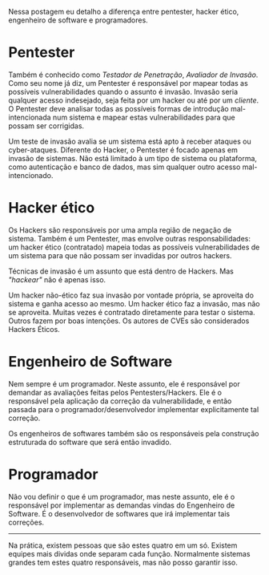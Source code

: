 <!--
{
    "title": "O que é um pentester?",
    "link": "2020/28-01-o-que-eh-pentester.md",
    "published": "28 de janeiro, 2020",
    "color": "#DACE85",
    "tags": ["q&a", "terminologia"]
}
-->

Nessa postagem eu detalho a diferença entre pentester, hacker ético, engenheiro de software e programadores.

Pentester
==

Também é conhecido como *Testador de Penetração*, *Avaliador de Invasão*. Como seu nome já diz, um Pentester é responsável por mapear todas as possíveis vulnerabilidades quando o assunto é invasão. Invasão seria qualquer acesso indesejado, seja feita por um hacker ou até por um _cliente_. O Pentester deve analisar todas as possíveis formas de introdução mal-intencionada num sistema e mapear estas vulnerabilidades para que possam ser corrigidas.

Um teste de invasão avalia se um sistema está apto à receber ataques ou cyber-ataques. Diferente do Hacker, o Pentester é focado apenas em invasão de sistemas. Não está limitado à um tipo de sistema ou plataforma, como autenticação e banco de dados, mas sim qualquer outro acesso mal-intencionado.

Hacker ético
===

Os Hackers são responsáveis por uma ampla região de negação de sistema. Também é um Pentester, mas envolve outras responsabilidades: um hacker ético (contratado) mapeia todas as possíveis vulnerabilidades de um sistema para que não possam ser invadidas por outros hackers.

Técnicas de invasão é um assunto que está dentro de Hackers. Mas _"hackear"_ não é apenas isso.

Um hacker não-ético faz sua invasão por vontade própria, se aproveita do sistema e ganha acesso ao mesmo. Um hacker ético faz a invasão, mas não se aproveita. Muitas vezes é contratado diretamente para testar o sistema. Outros fazem por boas intenções. Os autores de CVEs são considerados Hackers Éticos.

Engenheiro de Software
===

Nem sempre é um programador. Neste assunto, ele é responsável por demandar as avaliações feitas pelos Pentesters/Hackers. Ele é o responsável pela aplicação da correção da vulnerabilidade, e então passada para o programador/desenvolvedor implementar explicitamente tal correção.

Os engenheiros de softwares também são os responsáveis pela construção estruturada do software que será então invadido.

Programador
===

Não vou definir o que é um programador, mas neste assunto, ele é o responsável por implementar as demandas vindas do Engenheiro de Software. É o desenvolvedor de softwares que irá implementar tais correções.

<hr>

Na prática, existem pessoas que são estes quatro em um só. Existem equipes mais dividas onde separam cada função. Normalmente sistemas grandes tem estes quatro responsáveis, mas não posso garantir isso.